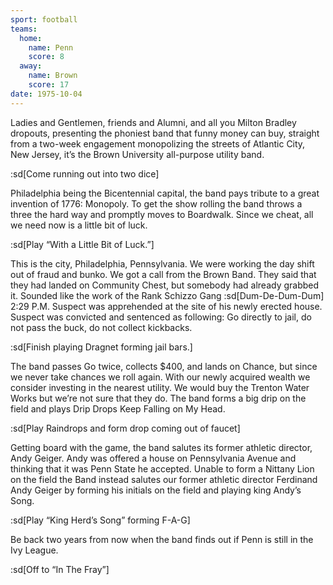 ```yaml
---
sport: football
teams:
  home:
    name: Penn
    score: 8
  away:
    name: Brown
    score: 17
date: 1975-10-04
---
```


Ladies and Gentlemen, friends and Alumni, and all you Milton Bradley dropouts, presenting the phoniest band that funny money can buy, straight from a two-week engagement monopolizing the streets of Atlantic City, New Jersey, it’s the Brown University all-purpose utility band.

:sd[Come running out into two dice]

Philadelphia being the Bicentennial capital, the band pays tribute to a great invention of 1776: Monopoly. To get the show rolling the band throws a three the hard way and promptly moves to Boardwalk. Since we cheat, all we need now is a little bit of luck.

:sd[Play “With a Little Bit of Luck.”]

This is the city, Philadelphia, Pennsylvania. We were working the day shift out of fraud and bunko. We got a call from the Brown Band. They said that they had landed on Community Chest, but somebody had already grabbed it. Sounded like the work of the Rank Schizzo Gang :sd[Dum-De-Dum-Dum] 2:29 P.M. Suspect was apprehended at the site of his newly erected house. Suspect was convicted and sentenced as following: Go directly to jail, do not pass the buck, do not collect kickbacks.

:sd[Finish playing Dragnet forming jail bars.]

The band passes Go twice, collects $400, and lands on Chance, but since we never take chances we roll again. With our newly acquired wealth we consider investing in the nearest utility. We would buy the Trenton Water Works but we’re not sure that they do. The band forms a big drip on the field and plays Drip Drops Keep Falling on My Head.

:sd[Play Raindrops and form drop coming out of faucet]

Getting board with the game, the band salutes its former athletic director, Andy Geiger. Andy was offered a house on Pennsylvania Avenue and thinking that it was Penn State he accepted. Unable to form a Nittany Lion on the field the Band instead salutes our former athletic director Ferdinand Andy Geiger by forming his initials on the field and playing king Andy’s Song.

:sd[Play “King Herd’s Song” forming F-A-G]

Be back two years from now when the band finds out if Penn is still in the Ivy League.

:sd[Off to “In The Fray”]
